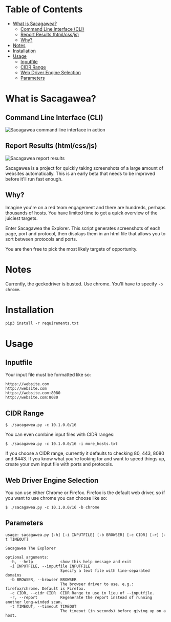 # Table of Contents

- [What is Sacagawea?](#what-is-sacagawea-)
  * [Command Line Interface (CLI)](#command-line-interface--cli-)
  * [Report Results (html/css/js)](#report-results--html-css-js-)
  * [Why?](#why-)
- [Notes](#notes)
- [Installation](#installation)
- [Usage](#usage)
  * [Inputfile](#inputfile)
  * [CIDR Range](#cidr-range)
  * [Web Driver Engine Selection](#web-driver-engine-selection)
  * [Parameters](#parameters)

# What is Sacagawea?

## Command Line Interface (CLI)

![Sacagawea command line interface in action](https://i.imgur.com/0fxIHTo.png)

## Report Results (html/css/js)

![Sacagawea report results](https://i.imgur.com/molg6my.png)


Sacagawea is a project for quickly taking screenshots of a large amount of websites automatically. This is an early beta that needs to be improved before it'll run fast enough.

## Why?

Imagine you're on a red team engagement and there are hundreds, perhaps thousands of hosts. You have limited time to get a quick overview of the juiciest targets.

Enter Sacagawea the Explorer. This script generates screenshots of each page, port and protocol, then displays them in an html file that allows you to sort between protocols and ports.

You are then free to pick the most likely targets of opportunity.

# Notes

Currently, the geckodriver is busted. Use chrome. You'll have to specify `-b chrome`.

# Installation

```
pip3 install -r requirements.txt
```

# Usage

## Inputfile

Your input file must be formatted like so:

 ```
 https://website.com
 http://website.com
 https://website.com:8080
 http://website.com:8080
 ```
## CIDR Range

 ```
$ ./sacagawea.py -c 10.1.0.0/16
 ```
 
 You can even combine input files with CIDR ranges:
 
 ```
$ ./sacagawea.py -c 10.1.0.0/16 -i more_hosts.txt
 ```
 
If you choose a CIDR range, currently it defaults to checking 80, 443, 8080 and 8443. If you know what you're looking for and want to speed things up, create your own input file with ports and protocols.

## Web Driver Engine Selection

You can use either Chrome or Firefox. Firefox is the default web driver, so if you want to use chrome you can choose like so:
 
 ```
$ ./sacagawea.py -c 10.1.0.0/16 -b chrome
 ```

## Parameters

```
usage: sacagawea.py [-h] [-i INPUTFILE] [-b BROWSER] [-c CIDR] [-r] [-t TIMEOUT]

Sacagawea The Explorer

optional arguments:
  -h, --help            show this help message and exit
  -i INPUTFILE, --inputfile INPUTFILE
                        Specify a text file with line-separated domains
  -b BROWSER, --browser BROWSER
                        The browser driver to use. e.g.: firefox/chrome. Default is Firefox.
  -c CIDR, --cidr CIDR  CIDR Range to use in lieu of --inputfile.
  -r, --report          Regenerate the report instead of running another long-winded scan.
  -t TIMEOUT, --timeout TIMEOUT
                        The timeout (in seconds) before giving up on a host.
 ```
